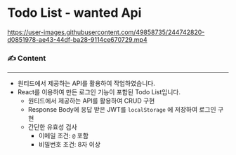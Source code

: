 # Todo List - wanted Api

https://user-images.githubusercontent.com/49858735/244742820-d0851978-ae43-44df-ba28-9114ce670729.mp4

### ✍️  Content

---

- 원티드에서 제공하는 API를 활용하여 작업하였습니다.
- React를 이용하여 만든 로그인 기능이 포함된 Todo List입니다.
    - 원티드에서 제공하는 API를 활용하여 CRUD 구현
    - Response Body에 응답 받은 JWT를 `localStorage` 에 저장하여 로그인 구현
    - 간단한 유효성 검사
        - 이메일 조건: `@` 포함
        - 비밀번호 조건: 8자 이상
